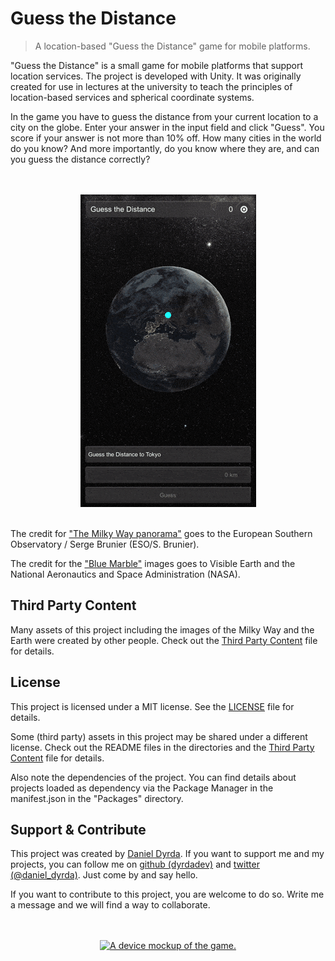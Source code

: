 # Guess the Distance

> A location-based "Guess the Distance" game for mobile platforms.

"Guess the Distance" is a small game for mobile platforms that support location services. The project is developed with Unity. It was originally created for use in lectures at the university to teach the principles of location-based services and spherical coordinate systems.

In the game you have to guess the distance from your current location to a city on the globe. Enter your answer in the input field and click "Guess". You score if your answer is not more than 10% off. How many cities in the world do you know? And more importantly, do you know where they are, and can you guess the distance correctly?

<p align=center>
    <br>
    <br>
        <a href="https://github.com/dyrdadev/guess-the-distance">
            <img src="./Media/guess_the_distance_gameplay_13.gif" alt="A device mockup of the game."/>
        </a>
    <br>
    <br>
</p>

The credit for ["The Milky Way panorama"](https://www.eso.org/public/images/eso0932a/) goes to the European Southern Observatory / Serge Brunier (ESO/S. Brunier).

The credit for the ["Blue Marble"](https://visibleearth.nasa.gov/collection/1484/blue-marble) images goes to Visible Earth and the National Aeronautics and Space Administration (NASA).

## Third Party Content

Many assets of this project including the images of the Milky Way and the Earth were created by other people. Check out the [Third Party Content](/ThirdPartyContent.md) file for details.

## License

This project is licensed under a MIT license. See the [LICENSE](/LICENSE) file for details.

Some (third party) assets in this project may be shared under a different license. Check out the README files in the directories and the [Third Party Content](/ThirdPartyContent.md) file for details.

Also note the dependencies of the project. You can find details about projects loaded as dependency via the Package Manager in the manifest.json in the "Packages" directory.

## Support & Contribute

This project was created by [Daniel Dyrda](https://dyrda.page). If you want to support me and my projects, you can follow me on [github (dyrdadev)](https://github.com/dyrdadev) and [twitter (@daniel_dyrda)](https://twitter.com/daniel_dyrda). Just come by and say hello.

If you want to contribute to this project, you are welcome to do so. Write me a message and we will find a way to collaborate.

<p align=center>
    <br>
    <br>
    <a href="https://github.com/dyrdadev/guess-the-distance">
        <img src="./Media/guess_the_distance_globe_4.gif" alt="A device mockup of the game."/>
    </a>
    <br>
    <br>
</p>
